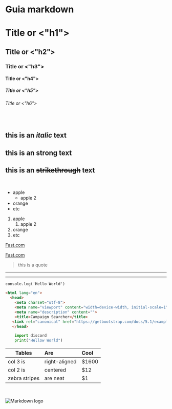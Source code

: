 # Guia markdown

<!--Headers-->

# Title or <"h1">
## Title or <"h2">
### Title or <"h3">
#### Title or <"h4">
##### Title or <"h5">
###### Title or <"h6">
<br>
<!--Types of texts-->

## this is an *italic* text
## this is an **strong** text
## this is an ~~strikethrough~~ text
<br>

<!--Listas-->
* apple
  * apple 2
* orange
* etc

1. apple
   1. apple 2
2. orange
3. etc

<!--URL´s-->
[Fast.com](https://www.fast.com)

[Fast.com](https://www.fast.com "Custom title")

<!--Quotes-->

>this is a quote

---
___

<!--Code Blocks-->

`console.log('Hello World')`

```html 
<html lang="en">
  <head>
    <meta charset="utf-8">
    <meta name="viewport" content="width=device-width, initial-scale=1">
    <meta name="description" content="">
    <title>Campaign Searcher</title>
   <link rel="canonical" href="https://getbootstrap.com/docs/5.1/examples/carousel/">
   </head>
```

```Python
    import discord
    print("Hellow World")
```

<!--Tablas-->

| Tables        | Are           | Cool  |
|---------------|:--------------|:------|
| col 3 is      | right-aligned | $1600 |
| col 2 is      | centered      |   $12 |
| zebra stripes | are neat      |    $1 |

<br>

![Markdown logo](https://markdown-here.com/img/icon256.png)